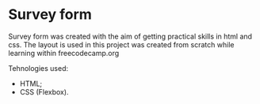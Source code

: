 # Survey form

Survey form was created with the aim of getting practical skills in html and css. The layout is used in this project was created from scratch while learning within freecodecamp.org

Tehnologies used:
  * HTML;
  * CSS (Flexbox).
 

